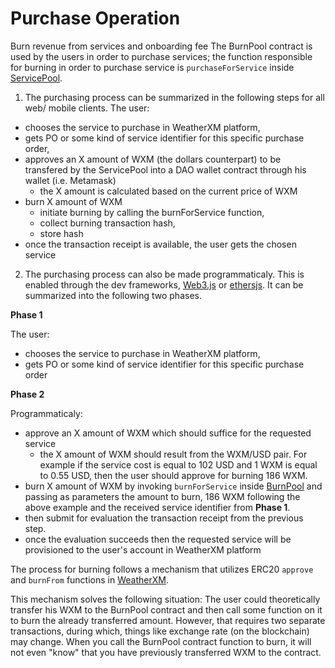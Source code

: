 # Purchase Operation

Burn revenue from services and onboarding fee
The BurnPool contract is used by the users in order to purchase services; the function responsible for burning in order to purchase service is `purchaseForService` inside [ServicePool](../src/ServicePool.sol).

1. The purchasing process can be summarized in the following steps for all web/ mobile clients. The user:

- chooses the service to purchase in WeatherXM platform,
- gets PO or some kind of service identifier for this specific purchase order,
- approves an X amount of WXM (the dollars counterpart) to be transfered by the ServicePool into a DAO wallet contract through his wallet (i.e. Metamask)
  - the X amount is calculated based on the current price of WXM
- burn X amount of WXM
  - initiate burning by calling the burnForService function,
  - collect burning transaction hash,
  - store hash
- once the transaction receipt is available, the user gets the chosen service

2. The purchasing process can also be made programmaticaly. This is enabled through the dev frameworks, [Web3.js](https://github.com/web3/web3.js/) or [ethersjs](https://github.com/ethers-io/ethers.js/).
   It can be summarized into the following two phases.

**Phase 1**

The user:

- chooses the service to purchase in WeatherXM platform,
- gets PO or some kind of service identifier for this specific purchase order

**Phase 2**

Programmaticaly:

- approve an X amount of WXM which should suffice for the requested service
  - the X amount of WXM should result from the WXM/USD pair. For example if the service cost is equal to
    102 USD and 1 WXM is equal to 0.55 USD, then the user should approve for burning 186 WXM.
- burn X amount of WXM by invoking `burnForService` inside [BurnPool](../src/BurnPool.sol) and passing as parameters the amount to burn,
  186 WXM following the above example and the received service identifier from **Phase 1**.
- then submit for evaluation the transaction receipt from the previous step.
- once the evaluation succeeds then the requested service will be provisioned to the user's account in WeatherXM platform

The process for burning follows a mechanism that utilizes ERC20 `approve` and `burnFrom` functions in [WeatherXM](../src/WeatherXM.sol).

This mechanism solves the following situation:
The user could theoretically transfer his WXM to the BurnPool contract and then call some function on it to burn the already transferred amount. However, that requires two separate transactions, during which, things like exchange rate (on the blockchain) may change. When you call the BurnPool contract function to burn, it will not even "know" that you have previously transferred WXM to the contract.
